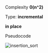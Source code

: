 Complexity **0(n^2)**

Type: **incremental**

**in place**

Pseudocode

![insertion_sort](https://user-images.githubusercontent.com/349951/26922697-38e3bb5a-4c16-11e7-80b9-fecdc3fea51d.jpg)
